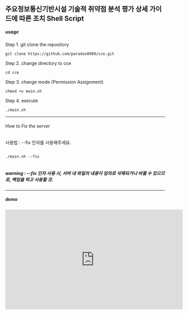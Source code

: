 ## 주요정보통신기반시설 기술적 취약점 분석 평가 상세 가이드에 따른 조치 Shell Script
##### usage
Step 1. git clone the repository
```
git clone https://github.com/paradox0909/cce.git
```
Step 2. change directory to cce
```
cd cce
```
Step 3. change mode (Permission Assignment)
```
chmod +x main.sh
```
Step 4. execute
```
./main.sh
```

* * *
###### How to Fix the server
사용법 : 
--fix 인자를 사용해주세요.

<pre>
<code>
./main.sh --fix
</code>
</pre>

##### warning : --fix 인자 사용 시, 서버 내 파일의 내용이 임의로 삭제되거나 바뀔 수 있으므로, 백업을 하고 사용할 것.

* * *
##### demo
<iframe width="560" height="315" src="https://youtu.be/scJEYiFjDYI" frameborder="0" allowfullscreen></iframe>
